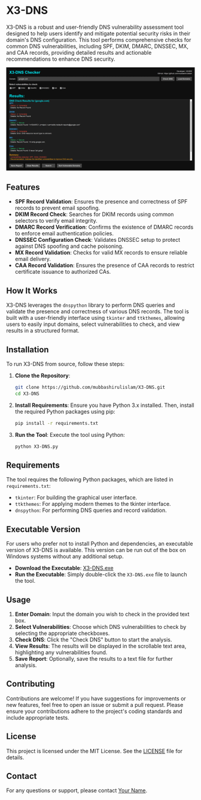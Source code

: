 
# X3-DNS

X3-DNS is a robust and user-friendly DNS vulnerability assessment tool designed to help users identify and mitigate potential security risks in their domain's DNS configuration. This tool performs comprehensive checks for common DNS vulnerabilities, including SPF, DKIM, DMARC, DNSSEC, MX, and CAA records, providing detailed results and actionable recommendations to enhance DNS security.

![X3 Tools Logo](banner.png)

## Features

- **SPF Record Validation**: Ensures the presence and correctness of SPF records to prevent email spoofing.
- **DKIM Record Check**: Searches for DKIM records using common selectors to verify email integrity.
- **DMARC Record Verification**: Confirms the existence of DMARC records to enforce email authentication policies.
- **DNSSEC Configuration Check**: Validates DNSSEC setup to protect against DNS spoofing and cache poisoning.
- **MX Record Validation**: Checks for valid MX records to ensure reliable email delivery.
- **CAA Record Validation**: Ensures the presence of CAA records to restrict certificate issuance to authorized CAs.

## How It Works

X3-DNS leverages the `dnspython` library to perform DNS queries and validate the presence and correctness of various DNS records. The tool is built with a user-friendly interface using `tkinter` and `ttkthemes`, allowing users to easily input domains, select vulnerabilities to check, and view results in a structured format.

## Installation

To run X3-DNS from source, follow these steps:

1. **Clone the Repository**:
   ```bash
   git clone https://github.com/mubbashirulislam/X3-DNS.git
   cd X3-DNS
   ```

2. **Install Requirements**:
   Ensure you have Python 3.x installed. Then, install the required Python packages using pip:
   ```bash
   pip install -r requirements.txt
   ```

3. **Run the Tool**:
   Execute the tool using Python:
   ```bash
   python X3-DNS.py
   ```

## Requirements

The tool requires the following Python packages, which are listed in `requirements.txt`:

- `tkinter`: For building the graphical user interface.
- `ttkthemes`: For applying modern themes to the tkinter interface.
- `dnspython`: For performing DNS queries and record validation.

## Executable Version

For users who prefer not to install Python and dependencies, an executable version of X3-DNS is available. This version can be run out of the box on Windows systems without any additional setup.

- **Download the Executable**: [X3-DNS.exe](https://github.com/mubbashirulislam/X3-DNS/X3-DNS.exe)
- **Run the Executable**: Simply double-click the `X3-DNS.exe` file to launch the tool.

## Usage

1. **Enter Domain**: Input the domain you wish to check in the provided text box.
2. **Select Vulnerabilities**: Choose which DNS vulnerabilities to check by selecting the appropriate checkboxes.
3. **Check DNS**: Click the "Check DNS" button to start the analysis.
4. **View Results**: The results will be displayed in the scrollable text area, highlighting any vulnerabilities found.
5. **Save Report**: Optionally, save the results to a text file for further analysis.

## Contributing

Contributions are welcome! If you have suggestions for improvements or new features, feel free to open an issue or submit a pull request. Please ensure your contributions adhere to the project's coding standards and include appropriate tests.

## License

This project is licensed under the MIT License. See the [LICENSE](LICENSE) file for details.

## Contact

For any questions or support, please contact [Your Name](mailto:your.email@example.com).

